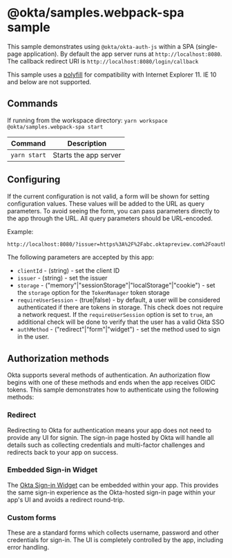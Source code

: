 # @okta/samples.webpack-spa sample

This sample demonstrates using `@okta/okta-auth-js` within a SPA (single-page application). By default the app server runs at `http://localhost:8080`. The callback redirect URI is `http://localhost:8080/login/callback`

This sample uses a [polyfill](https://github.com/okta/okta-auth-js#browser-compatibility--polyfill) for compatibility with Internet Explorer 11. IE 10 and below are not supported.

## Commands

If running from the workspace directory: `yarn workspace @okta/samples.webpack-spa start`

| Command               | Description                    |
| --------------------- | ------------------------------ |
| `yarn start`          | Starts the app server |

## Configuring

If the current configuration is not valid, a form will be shown for setting configuration values. These values will be added to the URL as query parameters. To avoid seeing the form, you can pass parameters directly to the app through the URL. All query parameters should be URL-encoded.

Example:

```html
http://localhost:8080/?issuer=https%3A%2F%2Fabc.oktapreview.com%2Foauth2%2Fdefault&clientId=01234567xcdfgC80h7
```

The following parameters are accepted by this app:

* `clientId` - (string) - set the client ID
* `issuer` - (string) - set the issuer
* `storage` - ("memory"|"sessionStorage"|"localStorage"|"cookie") - set the `storage` option for the `TokenManager` token storage
* `requireUserSession` - (true|false) - by default, a user will be considered authenticated if there are tokens in storage. This check does not require a network request. If the `requireUserSession` option is set to `true`, an additional check will be done to verify that the user has a valid Okta SSO
* `authMethod` - ("redirect"|"form"|"widget") - set the method used to sign in the user.

## Authorization methods

Okta supports several methods of authentication. An authorization flow begins with one of these methods and ends when the app receives OIDC tokens. This sample demonstrates how to authenticate using the following methods:

### Redirect

Redirecting to Okta for authentication means your app does not need to provide any UI for signin. The sign-in page hosted by Okta will handle all details such as collecting credentials and multi-factor challenges and redirects back to your app on success.

### Embedded Sign-in Widget

The [Okta Sign-in Widget](https://github.com/okta/okta-signin-widget) can be embedded within your app. This provides the same sign-in experience as the Okta-hosted sign-in page within your app's UI and avoids a redirect round-trip.

### Custom forms

These are a standard forms which collects username, password and other credentials for sign-in. The UI is completely controlled by the app, including error handling.
